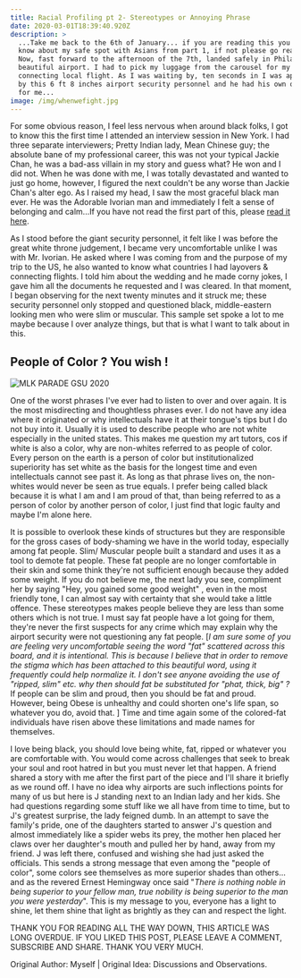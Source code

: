 ```yaml
---
title: Racial Profiling pt 2- Stereotypes or Annoying Phrase
date: 2020-03-01T18:39:40.920Z
description: >
  ...Take me back to the 6th of January... if you are reading this you already
  know about my safe spot with Asians from part 1, if not please go read it.
  Now, fast forward to the afternoon of the 7th, landed safely in Philadelphia's
  beautiful airport. I had to pick my luggage from the carousel for my next
  connecting local flight. As I was waiting by, ten seconds in I was approached
  by this 6 ft 8 inches airport security personnel and he had his own questions
  for me... 
image: /img/whenwefight.jpg
---
```

For some obvious reason, I feel less nervous when around black folks, I got to know this the first time I attended an interview session in New York. I had three separate interviewers; Pretty Indian lady, Mean Chinese guy; the absolute bane of my professional career, this was not your typical Jackie Chan, he was a bad-ass villain in my story and guess what? He won and I did not. When he was done with me, I was totally devastated and wanted to just go home, however, I figured the next couldn't be any worse than Jackie Chan's alter ego. As I raised my head, I saw the most graceful black man ever. He was the Adorable Ivorian man and immediately I felt a sense of belonging and calm...If you have not read the first part of this, please [read it here](https://owoniyiadedoyin.com/post/racial-profiling-how-the-world-works/).

As I stood before the giant security personnel, it felt like I was before the great white throne judgement, I became very uncomfortable unlike I was with Mr. Ivorian. He asked where I was coming from and the purpose of my trip to the US, he also wanted to know what countries I had layovers & connecting flights. I told him about the wedding and he made corny jokes, I gave him all the documents he requested and I was cleared. In that moment, I began observing for the next twenty minutes and it struck me; these security personnel only stopped and questioned black, middle-eastern looking men who were slim or muscular. This sample set spoke a lot to me maybe because I over analyze things, but that is what I want to talk about in this.

## People of Color ? You wish !

![MLK PARADE GSU 2020](/img/img_5217.jpg "I was present at the MLK PARADE Georgia Southern 2020.")

One of the worst phrases I've ever had to listen to over and over again. It is the most misdirecting  and thoughtless phrases ever. I do not have any idea where it originated or why intellectuals have it at their tongue's tips but I do not buy into it. Usually it is used to describe people who are not white especially in the united states. This makes me question my art tutors, cos if white is also a color, why are non-whites referred to as people of color. Every person on the earth is a person of color but institutionalized superiority has set white as the basis for the longest time and even intellectuals cannot see past it. As long as that phrase lives on, the non-whites would never be seen as true equals. I prefer being called black because it is what I am and I am proud of that, than being referred to as a person of color by another person of color, I just find that logic faulty and maybe I'm alone here. 

It is possible to overlook these kinds of structures but they are responsible for the gross cases of body-shaming we have in the world today, especially among fat people. Slim/ Muscular people built a standard and uses it as a tool to demote fat people. These fat people are no longer comfortable in their skin and some think they're not sufficient enough because they added some weight. If you do not believe me, the next lady you see, compliment her by saying "Hey, you gained some good weight" , even in the most friendly tone, I can almost say with certainty that she would take a little offence. These stereotypes makes people believe they are less than some others which is not true. I must say fat people have a lot going for them, they're never the first suspects for any crime which may explain why the airport security were not questioning any fat people. [_I am sure some of you are feeling very uncomfortable seeing the word "fat" scattered across this board, and it is intentional. This is because I believe that in order to remove the stigma which has been attached to this beautiful word, using it frequently could help normalize it. I don't see anyone avoiding the use of "ripped, slim" etc. why then should fat be substituted for  "phat, thick, big" ?_ If people can be slim and proud, then you should be fat and proud. However, being Obese is unhealthy and could shorten one's life span, so whatever you do, avoid that. ] Time and time again some of the colored-fat individuals have risen above these limitations and made names for themselves.

I love being black, you should love being white, fat, ripped or whatever you are comfortable with. You would come across challenges that seek to break your soul and root hatred in but you must never let that happen. A friend shared a story with me after the first part of the piece and I'll share it briefly as we round off. I have no idea why airports are such inflections points for many of us but here is J standing next to an Indian lady and her kids. She had questions regarding some stuff like we all have from time to time, but to J's greatest surprise, the lady feigned dumb. In an attempt to save the family's pride, one of the daughters started to answer J's question and almost immediately like a spider webs its prey, the mother hen placed her claws over her daughter's mouth and pulled her by hand, away from my friend. J was left there, confused and wishing she had just asked the officials. This sends a strong message that even among the "people of color", some colors see themselves as more superior shades than others... and as the revered Ernest Hemingway once said "_There is nothing noble in being superior to your fellow man, true nobility is being superior to the man you were yesterday_". This is my message to you, everyone has a light to shine, let them shine that light as brightly as they can and respect the light.

THANK YOU FOR READING ALL THE WAY DOWN, THIS ARTICLE WAS LONG OVERDUE. IF YOU LIKED THIS POST, PLEASE LEAVE A COMMENT, SUBSCRIBE AND SHARE. THANK YOU VERY MUCH.

Original Author: Myself | Original Idea: Discussions and Observations.
